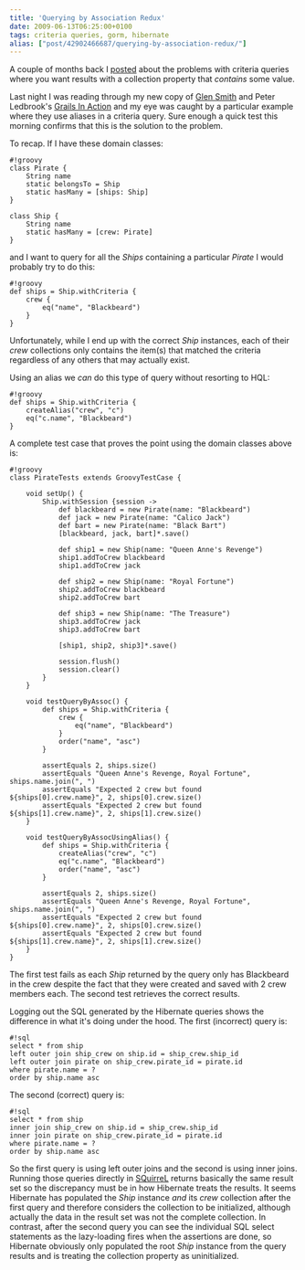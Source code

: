 ```yaml
---
title: 'Querying by Association Redux'
date: 2009-06-13T06:25:00+0100
tags: criteria queries, gorm, hibernate
alias: ["post/42902466687/querying-by-association-redux/"]
---
```


A couple of months back I [posted][1] about the problems with criteria queries where you want results with a collection property that _contains_ some value.

Last night I was reading through my new copy of [Glen Smith][2] and Peter Ledbrook's [Grails In Action][3] and my eye was caught by a particular example where they use aliases in a criteria query. Sure enough a quick test this morning confirms that this is the solution to the problem.

<!-- more -->

To recap. If I have these domain classes:

    #!groovy
    class Pirate {
        String name
        static belongsTo = Ship
        static hasMany = [ships: Ship]
    }

    class Ship {
        String name
        static hasMany = [crew: Pirate]
    }

and I want to query for all the _Ships_ containing a particular _Pirate_ I would probably try to do this:

    #!groovy
    def ships = Ship.withCriteria {
        crew {
            eq("name", "Blackbeard")
        }
    }

Unfortunately, while I end up with the correct _Ship_ instances, each of their _crew_ collections only contains the item(s) that matched the criteria regardless of any others that may actually exist.

Using an alias we _can_ do this type of query without resorting to HQL:

    #!groovy
    def ships = Ship.withCriteria {
        createAlias("crew", "c")
        eq("c.name", "Blackbeard")
    }

A complete test case that proves the point using the domain classes above is:

    #!groovy
    class PirateTests extends GroovyTestCase {

        void setUp() {
            Ship.withSession {session ->
                def blackbeard = new Pirate(name: "Blackbeard")
                def jack = new Pirate(name: "Calico Jack")
                def bart = new Pirate(name: "Black Bart")
                [blackbeard, jack, bart]*.save()

                def ship1 = new Ship(name: "Queen Anne's Revenge")
                ship1.addToCrew blackbeard
                ship1.addToCrew jack

                def ship2 = new Ship(name: "Royal Fortune")
                ship2.addToCrew blackbeard
                ship2.addToCrew bart

                def ship3 = new Ship(name: "The Treasure")
                ship3.addToCrew jack
                ship3.addToCrew bart

                [ship1, ship2, ship3]*.save()

                session.flush()
                session.clear()
            }
        }

        void testQueryByAssoc() {
            def ships = Ship.withCriteria {
                crew {
                    eq("name", "Blackbeard")
                }
                order("name", "asc")
            }

            assertEquals 2, ships.size()
            assertEquals "Queen Anne's Revenge, Royal Fortune", ships.name.join(", ")
            assertEquals "Expected 2 crew but found ${ships[0].crew.name}", 2, ships[0].crew.size()
            assertEquals "Expected 2 crew but found ${ships[1].crew.name}", 2, ships[1].crew.size()
        }

        void testQueryByAssocUsingAlias() {
            def ships = Ship.withCriteria {
                createAlias("crew", "c")
                eq("c.name", "Blackbeard")
                order("name", "asc")
            }

            assertEquals 2, ships.size()
            assertEquals "Queen Anne's Revenge, Royal Fortune", ships.name.join(", ")
            assertEquals "Expected 2 crew but found ${ships[0].crew.name}", 2, ships[0].crew.size()
            assertEquals "Expected 2 crew but found ${ships[1].crew.name}", 2, ships[1].crew.size()
        }
    }

The first test fails as each _Ship_ returned by the query only has Blackbeard in the crew despite the fact that they were created and saved with 2 crew members each. The second test retrieves the correct results.

Logging out the SQL generated by the Hibernate queries shows the difference in what it's doing under the hood. The first (incorrect) query is:

    #!sql
    select * from ship
    left outer join ship_crew on ship.id = ship_crew.ship_id
    left outer join pirate on ship_crew.pirate_id = pirate.id
    where pirate.name = ?
    order by ship.name asc

The second (correct) query is:

    #!sql
    select * from ship
    inner join ship_crew on ship.id = ship_crew.ship_id
    inner join pirate on ship_crew.pirate_id = pirate.id
    where pirate.name = ?
    order by ship.name asc

So the first query is using left outer joins and the second is using inner joins. Running those queries directly in [SQuirreL][4] returns basically the same result set so the discrepancy must be in how Hibernate treats the results. It seems Hibernate has populated the _Ship_ instance _and_ its _crew_ collection after the first query and therefore considers the collection to be initialized, although actually the data in the result set was not the complete collection. In contrast, after the second query you can see the individual SQL select statements as the lazy-loading fires when the assertions are done, so Hibernate obviously only populated the root _Ship_ instance from the query results and is treating the collection property as uninitialized.

[1]: http://blog.freeside.co/post/42902379524/querying-by-association-with-grails-criteria
[2]: http://blogs.bytecode.com.au/glen/
[3]: http://www.amazon.co.uk/Grails-Action-Glen-Smith/dp/1933988932
[4]: http://squirrel-sql.sourceforge.net/

